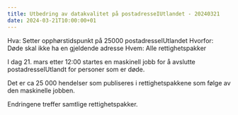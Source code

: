 ```yaml
---
title: Utbedring av datakvalitet på postadresseIUtlandet - 20240321
date: 2024-03-21T10:00:00+01
---
```

Hva: Setter opphørstidspunkt på 25000 postadresseIUtlandet 
Hvorfor: Døde skal ikke ha en gjeldende adresse
Hvem: Alle rettighetspakker

I dag 21. mars etter 12:00 startes en maskinell jobb for å avslutte postadresseIUtlandt for personer som er døde. 

Det er ca 25 000 hendelser som publiseres i rettighetspakkene som følge av den maskinelle jobben. 

Endringene treffer samtlige rettighetspakker. 


